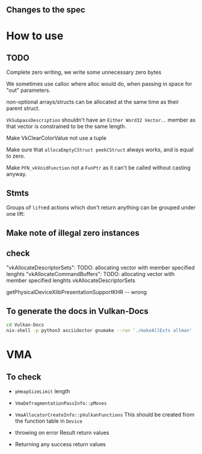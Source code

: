 ## Changes to the spec

# How to use


## TODO

Complete zero writing, we write some unnecessary zero bytes

We sometimes use calloc where alloc would do, when passing in space for "out"
parameters.

non-optional arrays/structs can be allocated at the same time as their parent
struct.

`VkSubpassDescription` shouldn't have an `Either Word32 Vector..` member as
that vector is constrained to be the same length.

Make VkClearColorValue not use a tuple

Make sure that `allocaEmptyCStruct peekCStruct` always works, and is equal to
zero.

Make `PFN_vkVoidFunction` not a `FunPtr` as it can't be called without casting
anyway.

## Stmts

Groups of `lift`ed actions which don't return anything can be grouped under one lift:

## Make note of illegal zero instances

## check
"vkAllocateDescriptorSets": TODO: allocating vector with member specified lenghts
"vkAllocateCommandBuffers": TODO: allocating vector with member specified lenghts
vkAllocateDescriptorSets


getPhysicalDeviceXlibPresentationSupportKHR -- wrong

## To generate the docs in Vulkan-Docs

```bash
cd Vulkan-Docs
nix-shell -p python3 asciidoctor gnumake --run './makeAllExts allman'
```

# VMA

## To check

- `pHeapSizeLimit` length
- `VmaDefragmentationPassInfo::pMoves`
- `VmaAllocatorCreateInfo::pVulkanFunctions` This should be created from the
  function table in `Device`

- throwing on error Result return values
- Returning any success return values
